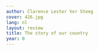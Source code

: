 ```yaml
---
author: Clarence Lester Ver Steeg
cover: 426.jpg
lang: nl
layout: review
title: The story of our country
year: 0
---
```


